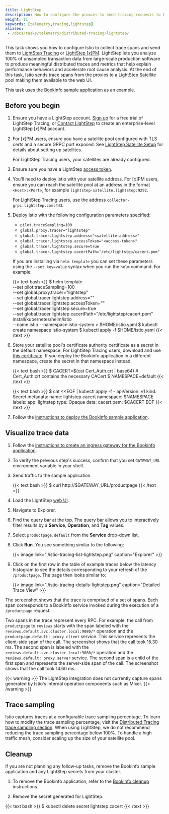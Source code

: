 ```yaml
---
title: LightStep
description: How to configure the proxies to send tracing requests to LightStep.
weight: 11
keywords: [telemetry,tracing,lightstep]
aliases:
 - /docs/tasks/telemetry/distributed-tracing/lightstep/
---
```


This task shows you how to configure Istio to collect trace spans and send them to [LightStep Tracing](https://lightstep.com/products/) or [LightStep [𝑥]PM](https://lightstep.com/products/).
LightStep lets you analyze 100% of unsampled transaction data from large-scale production software to produce meaningful
distributed traces and metrics that help explain performance behaviors and accelerate root cause analysis.
At the end of this task, Istio sends trace spans from the proxies to a LightStep Satellite pool making them
available to the web UI.

This task uses the [Bookinfo](/docs/examples/bookinfo/) sample application as an example.

## Before you begin

1.  Ensure you have a LightStep account. [Sign up](https://lightstep.com/products/tracing/) for a free trial of LightStep Tracing, or [Contact LightStep](https://lightstep.com/contact/) to create an enterprise-level LightStep [𝑥]PM account.

1.  For [𝑥]PM users, ensure you have a satellite pool configured with TLS certs and a secure GRPC port exposed. See
    [LightStep Satellite Setup](https://docs.lightstep.com/docs/satellite-setup) for details about setting up satellites.

    For LightStep Tracing users, your satellites are already configured.

1.  Ensure sure you have a LightStep [access token](https://docs.lightstep.com/docs/project-access-tokens).

1.  You'll need to deploy Istio with your satellite address.
    For [𝑥]PM users, ensure you can reach the satellite pool at an address in the format `<Host>:<Port>`, for example `lightstep-satellite.lightstep:9292`.

    For LightStep Tracing users, use the address `collector-grpc.lightstep.com:443`.

1.  Deploy Istio with the following configuration parameters specified:
    - `pilot.traceSampling=100`
    - `global.proxy.tracer="lightstep"`
    - `global.tracer.lightstep.address="<satellite-address>"`
    - `global.tracer.lightstep.accessToken="<access-token>"`
    - `global.tracer.lightstep.secure=true`
    - `global.tracer.lightstep.cacertPath="/etc/lightstep/cacert.pem"`

    If you are installing via `helm template` you can set these parameters using the `--set key=value` syntax
    when you run the `helm` command. For example:

    {{< text bash >}}
    $ helm template \
        --set pilot.traceSampling=100 \
        --set global.proxy.tracer="lightstep" \
        --set global.tracer.lightstep.address="<satellite-address>" \
        --set global.tracer.lightstep.accessToken="<access-token>" \
        --set global.tracer.lightstep.secure=true \
        --set global.tracer.lightstep.cacertPath="/etc/lightstep/cacert.pem" \
        install/kubernetes/helm/istio \
        --name istio --namespace istio-system > $HOME/istio.yaml
    $ kubectl create namespace istio-system
    $ kubectl apply -f $HOME/istio.yaml
    {{< /text >}}

1.  Store your satellite pool's certificate authority certificate as a secret in the default namespace.
    For LightStep Tracing users, download and use [this certificate](https://docs.lightstep.com/docs/use-istio-as-your-service-mesh-with-lightstep).
    If you deploy the Bookinfo application in a different namespace, create the secret in that namespace instead.

    {{< text bash >}}
    $ CACERT=$(cat Cert_Auth.crt | base64) # Cert_Auth.crt contains the necessary CACert
    $ NAMESPACE=default
    {{< /text >}}

    {{< text bash >}}
    $ cat <<EOF | kubectl apply -f -
      apiVersion: v1
      kind: Secret
      metadata:
        name: lightstep.cacert
        namespace: $NAMESPACE
        labels:
          app: lightstep
      type: Opaque
      data:
        cacert.pem: $CACERT
    EOF
    {{< /text >}}

1.   Follow the [instructions to deploy the Bookinfo sample application](/docs/examples/bookinfo/#deploying-the-application).

## Visualize trace data

1.  Follow the [instructions to create an ingress gateway for the Bookinfo application](/docs/examples/bookinfo/#determine-the-ingress-ip-and-port).

1.  To verify the previous step's success, confirm that you set `GATEWAY_URL` environment variable in your shell.

1.  Send traffic to the sample application.

    {{< text bash >}}
    $ curl http://$GATEWAY_URL/productpage
    {{< /text >}}

1.  Load the LightStep [web UI](https://app.lightstep.com/).

1.  Navigate to Explorer.

1.  Find the query bar at the top. The query bar allows you to interactively filter results by a **Service**, **Operation**, and **Tag** values.

1.  Select `productpage.default` from the **Service** drop-down list.

1.  Click **Run**. You see something similar to the following:

    {{< image link="./istio-tracing-list-lightstep.png" caption="Explorer" >}}

1.  Click on the first row in the table of example traces below the latency histogram to see the details
    corresponding to your refresh of the `/productpage`. The page then looks similar to:

    {{< image link="./istio-tracing-details-lightstep.png" caption="Detailed Trace View" >}}

The screenshot shows that the trace is comprised of a set of spans. Each span corresponds to a Bookinfo service invoked
during the execution of a `/productpage` request.

Two spans in the trace represent every RPC. For example, the call from `productpage` to `reviews` starts
with the span labeled with the `reviews.default.svc.cluster.local:9080/*` operation and the
`productpage.default: proxy client` service. This service represents the client-side span of the call. The screenshot shows
that the call took 15.30 ms. The second span is labeled with the `reviews.default.svc.cluster.local:9080/*` operation
and the `reviews.default: proxy server` service. The second span is a child of the first span and represents the
server-side span of the call. The screenshot shows that the call took 14.60 ms.

{{< warning >}}
The LightStep integration does not currently capture spans generated by Istio's internal operation components such as Mixer.
{{< /warning >}}

## Trace sampling

Istio captures traces at a configurable trace sampling percentage. To learn how to modify the trace sampling percentage,
visit the [Distributed Tracing trace sampling section](../overview/#trace-sampling).
When using LightStep, we do not recommend reducing the trace sampling percentage below 100%. To handle a high traffic mesh,
consider scaling up the size of your satellite pool.

## Cleanup

If you are not planning any follow-up tasks, remove the Bookinfo sample application and any LightStep secrets
from your cluster.

1. To remove the Bookinfo application, refer to the [Bookinfo cleanup](/docs/examples/bookinfo/#cleanup) instructions.

1. Remove the secret generated for LightStep:

{{< text bash >}}
$ kubectl delete secret lightstep.cacert
{{< /text >}}
